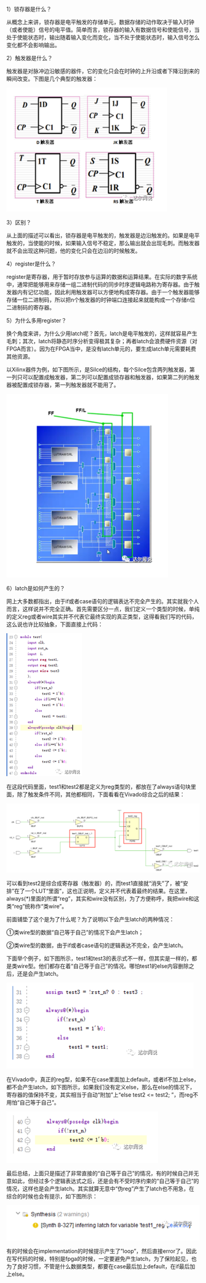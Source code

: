 1）锁存器是什么？

从概念上来讲，锁存器是电平触发的存储单元，数据存储的动作取决于输入时钟（或者使能）信号的电平值。简单而言，锁存器的输入有数据信号和使能信号，当处于使能状态时，输出随着输入变化而变化，当不处于使能状态时，输入信号怎么变化都不会影响输出。

2）触发器是什么？

触发器是对脉冲边沿敏感的器件，它的变化只会在时钟的上升沿或者下降沿到来的瞬间改变。下图是几个典型的触发器：

![几种触发器](锁存器和寄存器.assets/几种触发器.png)

3）区别？

从上面的描述可以看出，锁存器是电平触发的，触发器是边沿触发的。如果是电平触发的，当使能的时候，如果输入信号不稳定，那么输出就会出现毛刺。而触发器就不会出现这种问题，他的变化只会在边沿的时候触发。

4）register是什么？

register是寄存器，用于暂时存放参与运算的数据和运算结果。在实际的数字系统中，通常把能够用来存储一组二进制代码的同步时序逻辑电路称为寄存器。由于触发器内有记忆功能，因此利用触发器可以方便地构成寄存器。由于一个触发器能够存储一位二进制码，所以把n个触发器的时钟端口连接起来就能构成一个存储n位二进制码的寄存器。

5）为什么多用register？

换个角度来讲，为什么少用latch呢？首先，latch是电平触发的，这样就容易产生毛刺；其次，latch将静态时序分析变得极其复杂；再者latch会浪费硬件资源（对FPGA而言）。因为在FPGA当中，是没有latch单元的，要生成latch单元需要耗费其他资源。

以Xilinx器件为例，如下图所示，是Silce的结构，每个Silce包含两列触发器，第一列只可以配置成触发器，第二列可以配置成锁存器和触发器，如果第二列的触发器被配置成锁存器，第一列触发器就不能用了。

![xilinx的slice结构](锁存器和寄存器.assets/xilinx的slice结构.png)

6）latch是如何产生的？

网上大多数都指出，由于if或者case语句的逻辑表达不完全产生的。其实就我个人而言，这样说并不完全正确。首先需要区分一点，我们定义一个类型的时候，单纯的定义reg或者wire其实并不代表它最终实现的真正类型，这得看我们写的代码，这么说也许比较抽象，下面直接上代码：

![test代码](锁存器和寄存器.assets/test代码.png)

在这段代码里面，test1和test2都是定义为reg类型的，都放在了always语句块里面，除了触发条件不同，其他都相同，下面看看在Vivado综合之后的结果：

![test代码综合结果](锁存器和寄存器.assets/test代码综合结果.png)

可以看到test2是综合成寄存器（触发器）的，而test1直接就“消失”了，被“安排”在了一个LUT“里面”，这也正说明，定义并不代表着最终的结果。在这里，always(*)里面的所谓“reg”，其实和wire没有区别，为了方便称呼，我把wire和这类“reg”统称作“类wire”。

前面铺垫了这个是为了什么呢？为了说明以下会产生latch的两种情况：

①类wire型的数据“自己等于自己”的情况下会产生latch；

②类wire型的数据，由于if或者case语句的逻辑表达不完全，会产生latch。

下面举个例子，如下图所示，test1和test3的表示式不一样，但其实是一样的，都是类wire型。他们都存在着“自己等于自己”的情况。哪怕test1的else内容删除之后，还是会产生latch。

![test代码1](锁存器和寄存器.assets/test代码1.png)

在Vivado中，真正的reg型，如果不在case里面加上default，或者if不加上else，都不会产生latch，如下图所示，如果我们没有定义else，那么在else的情况下，寄存器的值保持不变，其实相当于自动“附加”上“else  test2 <= test2; ”，而reg不用怕“自己等于自己”。

![test代码2](锁存器和寄存器.assets/test代码2.png)

最后总结，上面只是描述了非常直接的“自己等于自己”的情况，有的时候自己并无意如此，但经过多个逻辑表达式之后，还是会有不受时序约束的“自己等于自己”的情况，这样也是会产生latch。其实就算无意中“伪reg”产生了latch也不用急，在综合的时候也会有提示，如下图所示：

![vivodo综合latch结果](锁存器和寄存器.assets/vivodo综合latch结果.png)

有的时候会在implementation的时候提示产生了”loop”，然后直接error了。因此在写代码的时候，特别是fpga的时候，一定要避免产生latch，为了保险起见，也为了良好习惯，不管是什么数据类型，都要在case最后加上default，在if最后加上else。





